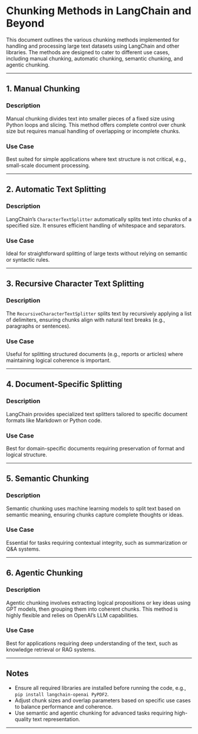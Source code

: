 # Chunking Methods in LangChain and Beyond

This document outlines the various chunking methods implemented for handling and processing large text datasets using LangChain and other libraries. The methods are designed to cater to different use cases, including manual chunking, automatic chunking, semantic chunking, and agentic chunking.

---

## 1. Manual Chunking

### Description
Manual chunking divides text into smaller pieces of a fixed size using Python loops and slicing. This method offers complete control over chunk size but requires manual handling of overlapping or incomplete chunks.

### Use Case
Best suited for simple applications where text structure is not critical, e.g., small-scale document processing.

---

## 2. Automatic Text Splitting

### Description
LangChain’s `CharacterTextSplitter` automatically splits text into chunks of a specified size. It ensures efficient handling of whitespace and separators.

### Use Case
Ideal for straightforward splitting of large texts without relying on semantic or syntactic rules.

---

## 3. Recursive Character Text Splitting

### Description
The `RecursiveCharacterTextSplitter` splits text by recursively applying a list of delimiters, ensuring chunks align with natural text breaks (e.g., paragraphs or sentences).

### Use Case
Useful for splitting structured documents (e.g., reports or articles) where maintaining logical coherence is important.

---

## 4. Document-Specific Splitting

### Description
LangChain provides specialized text splitters tailored to specific document formats like Markdown or Python code.

### Use Case
Best for domain-specific documents requiring preservation of format and logical structure.

---

## 5. Semantic Chunking

### Description
Semantic chunking uses machine learning models to split text based on semantic meaning, ensuring chunks capture complete thoughts or ideas.

### Use Case
Essential for tasks requiring contextual integrity, such as summarization or Q&A systems.

---

## 6. Agentic Chunking

### Description
Agentic chunking involves extracting logical propositions or key ideas using GPT models, then grouping them into coherent chunks. This method is highly flexible and relies on OpenAI’s LLM capabilities.

### Use Case
Best for applications requiring deep understanding of the text, such as knowledge retrieval or RAG systems.

---

## Notes

- Ensure all required libraries are installed before running the code, e.g., `pip install langchain-openai PyPDF2`.
- Adjust chunk sizes and overlap parameters based on specific use cases to balance performance and coherence.
- Use semantic and agentic chunking for advanced tasks requiring high-quality text representation.

---


